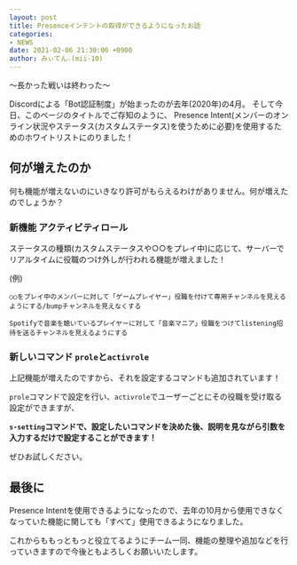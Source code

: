 ```yaml
---
layout: post
title: Presenceインテントの取得ができるようになったお話
categories:
- NEWS
date: 2021-02-06 21:30:00 +0900
author: みぃてん☆(mii-10)
---
```


～長かった戦いは終わった～

Discordによる「Bot認証制度」が始まったのが去年(2020年)の4月。
そして今日、このページのタイトルでご存知のように、
Presence Intent(メンバーのオンライン状況やステータス(カスタムステータス)を使うために必要)を使用するためのホワイトリストにのりました！

## 何が増えたのか
何も機能が増えないのにいきなり許可がもらえるわけがありません。何が増えたのでしょうか？
### 新機能 アクティビティロール
  ステータスの種類(カスタムステータスや○○をプレイ中)に応じて、サーバーでリアルタイムに役職のつけ外しが行われる機能が増えました！
  
  (例)
  
    ○○をプレイ中のメンバーに対して「ゲームプレイヤー」役職を付けて専用チャンネルを見えるようにする/bumpチャンネルを見えなくする
    
    Spotifyで音楽を聴いているプレイヤーに対して「音楽マニア」役職をつけてlistening招待を送るチャンネルを見えるようにする
    
### 新しいコマンド `prole`と`activrole`
  上記機能が増えたのですから、それを設定するコマンドも追加されています！
  
  `prole`コマンドで設定を行い、`activrole`でユーザーごとにその役職を受け取る設定ができますが、
  
  **`s-setting`コマンドで、設定したいコマンドを決めた後、説明を見ながら引数を入力するだけで設定することができます！**
  
  ぜひお試しください。
  
## 最後に
  Presence Intentを使用できるようになったので、去年の10月から使用できなくなっていた機能に関しても「すべて」使用できるようになりました。
  
  これからももっともっと役立てるようにチーム一同、機能の整理や追加などを行っていきますので今後ともよろしくお願いいたします。

